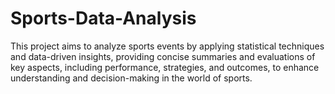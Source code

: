 # Sports-Data-Analysis
This project aims to analyze sports events by applying statistical techniques and data-driven insights, providing concise summaries and evaluations of key aspects, including performance, strategies, and outcomes, to enhance understanding and decision-making in the world of sports.
